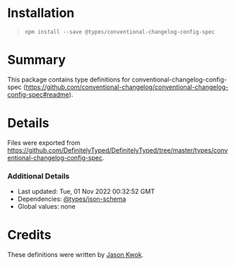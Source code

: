 # Installation
> `npm install --save @types/conventional-changelog-config-spec`

# Summary
This package contains type definitions for conventional-changelog-config-spec (https://github.com/conventional-changelog/conventional-changelog-config-spec#readme).

# Details
Files were exported from https://github.com/DefinitelyTyped/DefinitelyTyped/tree/master/types/conventional-changelog-config-spec.

### Additional Details
 * Last updated: Tue, 01 Nov 2022 00:32:52 GMT
 * Dependencies: [@types/json-schema](https://npmjs.com/package/@types/json-schema)
 * Global values: none

# Credits
These definitions were written by [Jason Kwok](https://github.com/JasonHK).
